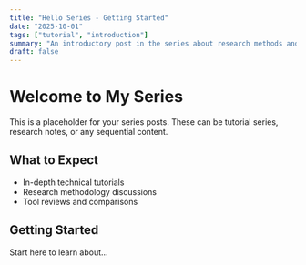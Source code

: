 ```yaml
---
title: "Hello Series - Getting Started"
date: "2025-10-01"
tags: ["tutorial", "introduction"]
summary: "An introductory post in the series about research methods and tools."
draft: false
---
```


# Welcome to My Series

This is a placeholder for your series posts. These can be tutorial series, research notes, or any sequential content.

## What to Expect

- In-depth technical tutorials
- Research methodology discussions
- Tool reviews and comparisons

## Getting Started

Start here to learn about...
